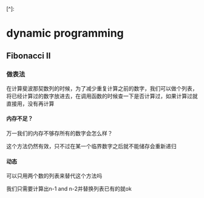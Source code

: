 [^]: 

# dynamic programming

## Fibonacci II

### 做表法

在计算斐波那契数列的时候，为了减少重复计算之前的数字，我们可以做个列表，将已经计算过的数字放进去，在调用函数的时候查一下是否计算过，如果计算过就直接用，没有再计算

#### 内存不足？

万一我们的内存不够存所有的数字会怎么样？

这个方法仍然有效，只不过在某一个临界数字之后就不能储存会重新递归

#### 动态

可以只用两个数的列表来替代这个方法吗

我们只需要计算出n-1 and n-2并替换列表已有的就ok

